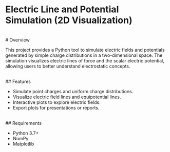 # Electric Line and Potential Simulation (2D Visualization)

<br>
# Overview

This project provides a Python tool to simulate electric fields and potentials generated by simple charge distributions in a two-dimensional space. The simulation visualizes electric lines of force and the scalar electric potential, allowing users to better understand electrostatic concepts.

<br>
## Features

- Simulate point charges and uniform charge distributions.
- Visualize electric field lines and equipotential lines.
- Interactive plots to explore electric fields.
- Export plots for presentations or reports.

<br>
## Requirements

- Python 3.7+
- NumPy
- Matplotlib

<br>
